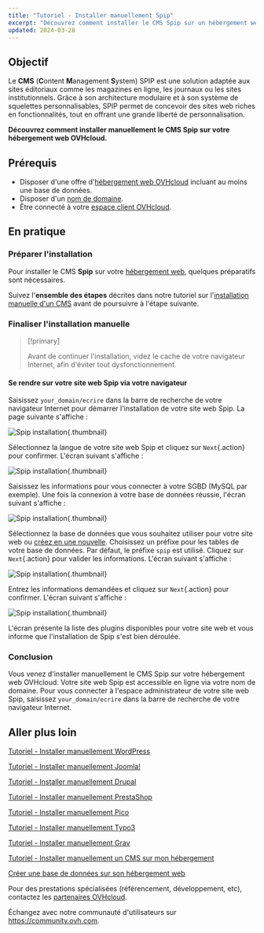 ```yaml
---
title: "Tutoriel - Installer manuellement Spip"
excerpt: "Découvrez comment installer le CMS Spip sur un hébergement web OVHcloud"
updated: 2024-03-28
---
```


## Objectif

Le **CMS** (**C**ontent **M**anagement **S**ystem) SPIP est une solution adaptée aux sites éditoriaux comme les magazines en ligne, les journaux ou les sites institutionnels. Grâce à son architecture modulaire et à son système de squelettes personnalisables, SPIP permet de concevoir des sites web riches en fonctionnalités, tout en offrant une grande liberté de personnalisation.

**Découvrez comment installer manuellement le CMS Spip sur votre hébergement web OVHcloud.**

## Prérequis

- Disposer d'une offre d'[hébergement web OVHcloud](/links/web/hosting) incluant au moins une base de données.
- Disposer d'un [nom de domaine](/links/web/domains).
- Être connecté à votre [espace client OVHcloud](/links/manager).

## En pratique

### Préparer l'installation

Pour installer le CMS **Spip** sur votre [hébergement web](/links/web/hosting), quelques préparatifs sont nécessaires.

Suivez l'**ensemble des étapes** décrites dans notre tutoriel sur l'[installation manuelle d'un CMS](/pages/web_cloud/web_hosting/cms_manual_installation) avant de poursuivre à l'étape suivante.

### Finaliser l'installation manuelle

> [!primary]
>
> Avant de continuer l'installation, videz le cache de votre navigateur Internet, afin d'éviter tout dysfonctionnement.
>

#### Se rendre sur votre site web Spip via votre navigateur

Saisissez `your_domain/ecrire` dans la barre de recherche de votre navigateur Internet pour démarrer l'installation de votre site web Spip. La page suivante s'affiche :

![Spip installation](/pages/assets/screens/other/cms/spip/installation_first_step.png){.thumbnail}

Sélectionnez la langue de votre site web Spip et cliquez sur `Next`{.action} pour confirmer. L'écran suivant s'affiche :

![Spip installation](/pages/assets/screens/other/cms/spip/installation_second_step.png){.thumbnail}

Saisissez les informations pour vous connecter à votre SGBD (MySQL par exemple). Une fois la connexion à votre base de données réussie, l'écran suivant s'affiche :

![Spip installation](/pages/assets/screens/other/cms/spip/installation_third_step.png){.thumbnail}

Sélectionnez la base de données que vous souhaitez utiliser pour votre site web ou [créez en une nouvelle](/pages/web_cloud/web_hosting/sql_create_database). Choisissez un préfixe pour les tables de votre base de données. Par défaut, le préfixe `spip` est utilisé. Cliquez sur `Next`{.action} pour valider les informations. L'écran suivant s'affiche :

![Spip installation](/pages/assets/screens/other/cms/spip/installation_fourth_step.png){.thumbnail}

Entrez les informations demandées et cliquez sur `Next`{.action} pour confirmer. L'écran suivant s'affiche :

![Spip installation](/pages/assets/screens/other/cms/spip/installation_fifth_step.png){.thumbnail}

L'écran présente la liste des plugins disponibles pour votre site web et vous informe que l'installation de Spip s'est bien déroulée.

### Conclusion

Vous venez d'installer manuellement le CMS Spip sur votre hébergement web OVHcloud. Votre site web Spip est accessible en ligne via votre nom de domaine. Pour vous connecter à l'espace administrateur de votre site web Spip, saisissez `your_domain/ecrire` dans la barre de recherche de votre navigateur Internet.

## Aller plus loin <a name="go-further"></a>

[Tutoriel - Installer manuellement WordPress](/pages/web_cloud/web_hosting/cms_manual_installation_wordpress)

[Tutoriel - Installer manuellement Joomla!](/pages/web_cloud/web_hosting/cms_manual_installation_joomla)

[Tutoriel - Installer manuellement Drupal](/pages/web_cloud/web_hosting/cms_manual_installation_drupal)

[Tutoriel - Installer manuellement PrestaShop](/pages/web_cloud/web_hosting/cms_manual_installation_prestashop)

[Tutoriel - Installer manuellement Pico](/pages/web_cloud/web_hosting/cms_manual_installation_pico)

[Tutoriel - Installer manuellement Typo3](/pages/web_cloud/web_hosting/cms_manual_installation_typo3)

[Tutoriel - Installer manuellement Grav](/pages/web_cloud/web_hosting/cms_manual_installation_grav)

[Tutoriel - Installer manuellement un CMS sur mon hébergement](/pages/web_cloud/web_hosting/cms_manual_installation)

[Créer une base de données sur son hébergement web](/pages/web_cloud/web_hosting/sql_create_database)

Pour des prestations spécialisées (référencement, développement, etc), contactez les [partenaires OVHcloud](/links/partner).

Échangez avec notre communauté d'utilisateurs sur <https://community.ovh.com>.